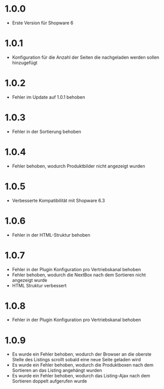 # 1.0.0
- Erste Version für Shopware 6

# 1.0.1
- Konfiguration für die Anzahl der Seiten die nachgeladen werden sollen hinzugefügt

# 1.0.2
- Fehler im Update auf 1.0.1 behoben

# 1.0.3
- Fehler in der Sortierung behoben

# 1.0.4
- Fehler behoben, wodurch Produktbilder nicht angezeigt wurden

# 1.0.5
- Verbesserte Kompatibilität mit Shopware 6.3

# 1.0.6
- Fehler in der HTML-Struktur behoben

# 1.0.7
- Fehler in der Plugin Konfiguration pro Vertriebskanal behoben
- Fehler behoben, wodurch die NextBox nach dem Sortieren nicht angezeigt wurde
- HTML Struktur verbessert

# 1.0.8
- Fehler in der Plugin Konfiguration pro Vertriebskanal behoben

# 1.0.9
- Es wurde ein Fehler behoben, wodurch der Browser an die oberste Stelle des Listings scrollt sobald eine neue Seite geladen wird
- Es wurde ein Fehler behoben, wodurch die Produktboxen nach dem Sortieren an das Listing angehängt wurden
- Es wurde ein Fehler behoben, wodurch das Listing-Ajax nach dem Sortieren doppelt aufgerufen wurde
